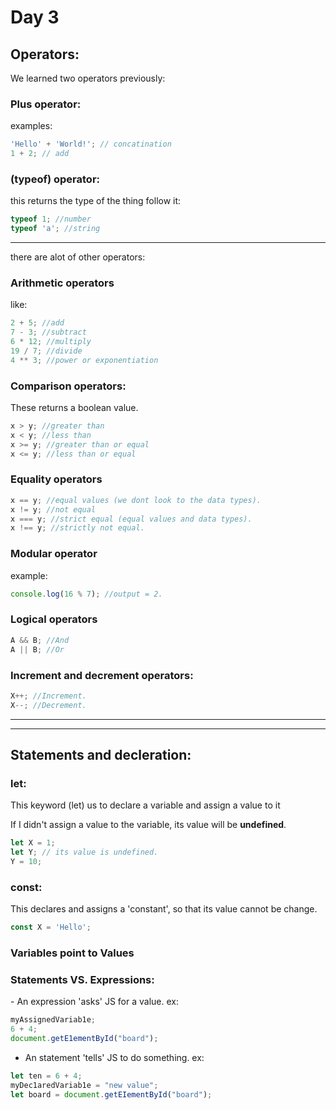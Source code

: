 <h1>Day 3</h1>

<h2>Operators:</h2>

We learned two operators previously:

<h3>Plus operator:</h3>
examples:

```javascript
'Hello' + 'World!'; // concatination
1 + 2; // add
```

<h3>(typeof) operator:</h3>
this returns the type of the thing follow it:

```javascript
typeof 1; //number
typeof 'a'; //string
```
<hr>
there are alot of other operators:

<h3>Arithmetic operators</h3>
like:

```javascript
2 + 5; //add
7 - 3; //subtract
6 * 12; //multiply
19 / 7; //divide
4 ** 3; //power or exponentiation
```

<h3>Comparison operators:</h3>
These returns a boolean value.

```javascript
x > y; //greater than
x < y; //less than
x >= y; //greater than or equal
x <= y; //less than or equal
```

<h3>Equality operators</h3>

```javascript
x == y; //equal values (we dont look to the data types).
x != y; //not equal
x === y; //strict equal (equal values and data types).
x !== y; //strictly not equal.
```

<h3>Modular operator</h3>
example:

```javascript
console.log(16 % 7); //output = 2.
```

<h3>Logical operators</h3>

```javascript
A && B; //And
A || B; //Or
```

<h3>Increment and decrement operators:</h3>

```javascript
X++; //Increment.
X--; //Decrement.
```

<hr>
<hr>

<h2>Statements and decleration:</h2>

<h3>let:</h3>
This keyword (let) us to declare a variable and assign a value to it

If I didn't assign a value to the variable, its value will be <b>undefined</b>.

```javascript
let X = 1;
let Y; // its value is undefined.
Y = 10;
```

<h3>const:</h3>
This declares and assigns a 'constant', so that its value cannot be change.

```javascript
const X = 'Hello';
```

<h3><b>Variables point to Values</b></h3>

<h3>Statements VS. Expressions:</h3>
- An expression 'asks' JS for a value.
ex:

```javascript
myAssignedVariab1e;
6 + 4;
document.getE1ementById("board");
```

- An statement 'tells' JS to do something.
ex:

```javascript
let ten = 6 + 4;
myDec1aredVariab1e = "new value";
let board = document.getEIementById("board");
```
